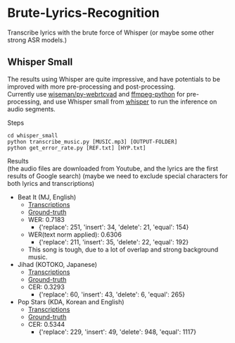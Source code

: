 # Brute-Lyrics-Recognition
Transcribe lyrics with the brute force of Whisper (or maybe some other strong ASR models.) <br>

## Whisper Small
The results using Whisper are quite impressive, and have potentials to be improved with more pre-processing and post-processing. <br>
Currently use [wiseman/py-webrtcvad](https://github.com/wiseman/py-webrtcvad) and [ffmpeg-python](https://pypi.org/project/ffmpeg-python/) for pre-processing, and use Whisper small from [whisper](https://github.com/openai/whisper) to run the inference on audio segments.

Steps
```
cd whisper_small
python transcribe_music.py [MUSIC.mp3] [OUTPUT-FOLDER]
python get_error_rate.py [REF.txt] [HYP.txt]
```

Results <br>
(the audio files are downloaded from Youtube, and the lyrics are the first results of Google search)
(maybe we need to exclude special characters for both lyrics and transcriptions)
- Beat It (MJ, English)
  - [Transcriptions](whisper_small/data/beatit/hyp.txt) <br>
  - [Ground-truth](whisper_small/data/beatit/ref.txt) <br>
  - WER:  0.7183 
    - {'replace': 251, 'insert': 34, 'delete': 21, 'equal': 154}
  - WER(text norm applied):  0.6306 
    - {'replace': 211, 'insert': 35, 'delete': 22, 'equal': 192}
  - This song is tough, due to a lot of overlap and strong background music.
- Jihad (KOTOKO, Japanese)
  - [Transcriptions](whisper_small/data/jihad/hyp.txt) <br>
  - [Ground-truth](whisper_small/data/jihad/ref.txt) <br>
  - CER:  0.3293 
    - {'replace': 60, 'insert': 43, 'delete': 6, 'equal': 265}
- Pop Stars (KDA, Korean and English)
  - [Transcriptions](whisper_small/data/popstars/hyp.txt) <br>
  - [Ground-truth](whisper_small/data/popstars/ref.txt) <br>
  - CER:  0.5344 
    - {'replace': 229, 'insert': 49, 'delete': 948, 'equal': 1117}
